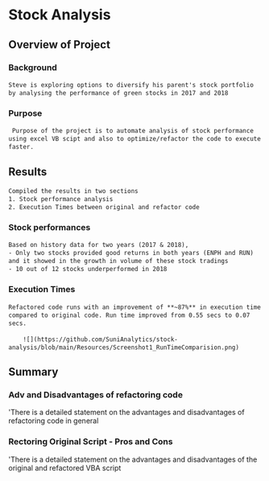 # Stock Analysis

## Overview of Project

### Background

    Steve is exploring options to diversify his parent's stock portfolio by analysing the performance of green stocks in 2017 and 2018
     
### Purpose

     Purpose of the project is to automate analysis of stock performance using excel VB scipt and also to optimize/refactor the code to execute faster.

## Results

    Compiled the results in two sections 
    1. Stock performance analysis
    2. Execution Times between original and refactor code


### Stock performances

    Based on history data for two years (2017 & 2018),
    - Only two stocks provided good returns in both years (ENPH and RUN) and it showed in the growth in volume of these stock tradings
    - 10 out of 12 stocks underperformed in 2018

### Execution Times
    
    Refactored code runs with an improvement of **~87%** in execution time compared to original code. Run time improved from 0.55 secs to 0.07 secs.
   
        ![](https://github.com/SuniAnalytics/stock-analysis/blob/main/Resources/Screenshot1_RunTimeComparision.png)
       

## Summary


### Adv and Disadvantages of refactoring code
'There is a detailed statement on the advantages and disadvantages of refactoring code in general


### Rectoring Original Script - Pros and Cons
'There is a detailed statement on the advantages and disadvantages of the original and refactored VBA script 

